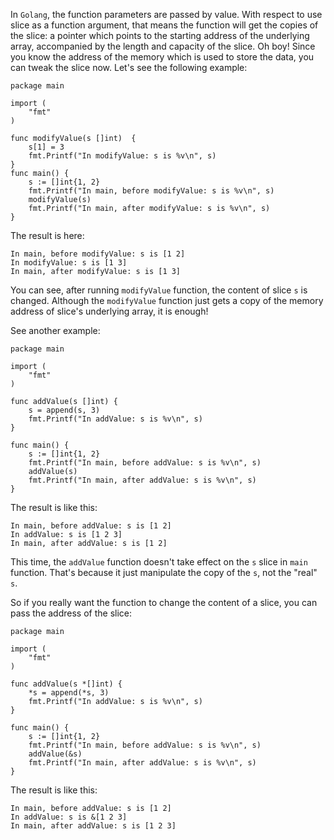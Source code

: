 In `Golang`, the function parameters are passed by value. With respect to use slice as a function argument, that means the function will get the copies of the slice: a pointer which points to the starting address of the underlying array, accompanied by the length and capacity of the slice. Oh boy! Since you know the address of the memory which is used to store the data, you can tweak the slice now. Let's see the following example:  

	package main
	
	import (
		"fmt"
	)
	
	func modifyValue(s []int)  {
		s[1] = 3
		fmt.Printf("In modifyValue: s is %v\n", s)
	}
	func main() {
		s := []int{1, 2}
		fmt.Printf("In main, before modifyValue: s is %v\n", s)
		modifyValue(s)
		fmt.Printf("In main, after modifyValue: s is %v\n", s)
	}
The result is here:  

	In main, before modifyValue: s is [1 2]
	In modifyValue: s is [1 3]
	In main, after modifyValue: s is [1 3]
You can see, after running `modifyValue` function, the content of slice `s` is changed. Although the `modifyValue` function just gets a copy of the memory address of slice's underlying array, it is enough!  

See another example:  

	package main
	
	import (
		"fmt"
	)
	
	func addValue(s []int) {
		s = append(s, 3)
		fmt.Printf("In addValue: s is %v\n", s)
	}
	
	func main() {
		s := []int{1, 2}
		fmt.Printf("In main, before addValue: s is %v\n", s)
		addValue(s)
		fmt.Printf("In main, after addValue: s is %v\n", s)
	}

The result is like this:  

	In main, before addValue: s is [1 2]
	In addValue: s is [1 2 3]
	In main, after addValue: s is [1 2]

This time, the `addValue` function doesn't take effect on the `s` slice in `main` function. That's because it just manipulate the copy of the `s`, not the "real" `s`.   

So if you really want the function to change the content of a slice, you can pass the address of the slice:  

	package main
	
	import (
		"fmt"
	)
	
	func addValue(s *[]int) {
		*s = append(*s, 3)
		fmt.Printf("In addValue: s is %v\n", s)
	}
	
	func main() {
		s := []int{1, 2}
		fmt.Printf("In main, before addValue: s is %v\n", s)
		addValue(&s)
		fmt.Printf("In main, after addValue: s is %v\n", s)
	}	 

The result is like this:  

	In main, before addValue: s is [1 2]
	In addValue: s is &[1 2 3]
	In main, after addValue: s is [1 2 3]
